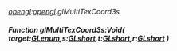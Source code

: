 _[opengl](../../modules/opengl/opengl-module.md):[opengl](../../modules/opengl/opengl-module.md).glMultiTexCoord3s_
##### Function glMultiTexCoord3s:Void( target:[GLenum](../../modules/opengl/opengl-glenum.md),s:[GLshort](../../modules/opengl/opengl-glshort.md),t:[GLshort](../../modules/opengl/opengl-glshort.md),r:[GLshort](../../modules/opengl/opengl-glshort.md) )

